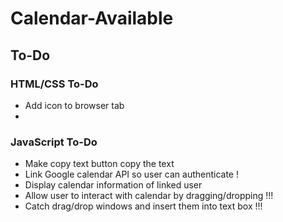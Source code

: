# Calendar-Available

## To-Do

### HTML/CSS To-Do
- Add icon to browser tab
- 

### JavaScript To-Do
- Make copy text button copy the text
- Link Google calendar API so user can authenticate !
- Display calendar information of linked user
- Allow user to interact with calendar by dragging/dropping !!!
- Catch drag/drop windows and insert them into text box !!!